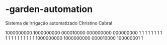 # -garden-automation
Sistema de Irrigação automatizado Christino Cabral

1000000000 1000000000  000010000   000000000  000000000
1          1               1       1       1      1
1          1               1       1       1      1
1          1               1       1       1      1
1000000000 1000000000  000010000   100000001      1